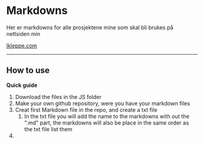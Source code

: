 # Markdowns

Her er markdowns for alle prosjektene mine som skal bli brukes på nettsiden min

[lkleppe.com](https://lkleppe.com)


---


## How to use

**Quick guide**
1. Download the files in the JS folder
2. Make your own github repository, were you have your markdown files
3. Creat first Markdown file in the repo, and create a txt file
    1. In the txt file you will add the name to the markdowns with out the ".md" part, the markdowns will also be place in the same order as the txt file list them
4. 
